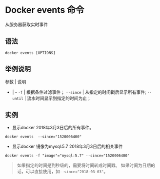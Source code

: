 # Docker events 命令

从服务器获取实时事件


## 语法

```
docker events [OPTIONS]
```

## 举例说明

参数 | 说明
- | -
`-f` | 根据条件过滤事件；
`--since` | 从指定的时间戳后显示所有事件;
`--until` | 流水时间显示到指定的时间为止；

## 实例

- 显示docker 2018年3月3日后的所有事件。

```
docker events  --since="1520006400"
```

- 显示docker 镜像为mysql:5.7 2018年3月3日后的相关事件

```
docker events -f "image"="mysql:5.7" --since="1520006400" 
```

> 如果指定的时间是到秒级的，需要将时间转成时间戳。
> 如果时间为日期的话，可以直接使用，如`--since="2018-03-03"`。

